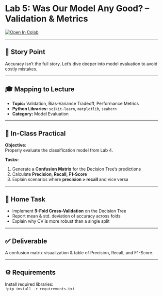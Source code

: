 # Lab 5: Was Our Model Any Good? – Validation & Metrics

[![Open In Colab](https://colab.research.google.com/assets/colab-badge.svg)](
https://colab.research.google.com/drive/1EoCXd1DWo2UsewpygW4Jnr4NP_dnd9VH?usp=sharing)

---

## 📖 Story Point  
Accuracy isn’t the full story. Let’s dive deeper into model evaluation to avoid costly mistakes.  

---

## 🎓 Mapping to Lecture  
- **Topic:** Validation, Bias-Variance Tradeoff, Performance Metrics  
- **Python Libraries:** `scikit-learn`, `matplotlib`, `seaborn`  
- **Category:** Model Evaluation  

---

## 🧪 In-Class Practical  

**Objective:**  
Properly evaluate the classification model from Lab 4.  

**Tasks:**  
1. Generate a **Confusion Matrix** for the Decision Tree’s predictions  
2. Calculate **Precision, Recall, F1-Score**  
3. Explain scenarios where **precision > recall** and vice versa  

---

## 🏡 Home Task  
- Implement **5-Fold Cross-Validation** on the Decision Tree  
- Report mean & std. deviation of accuracy across folds  
- Explain why CV is more robust than a single split  

---

## ✅ Deliverable  
A confusion matrix visualization & table of Precision, Recall, and F1-Score.  

---

## ⚙ Requirements  
Install required libraries:  
`!pip install -r requirements.txt
`

